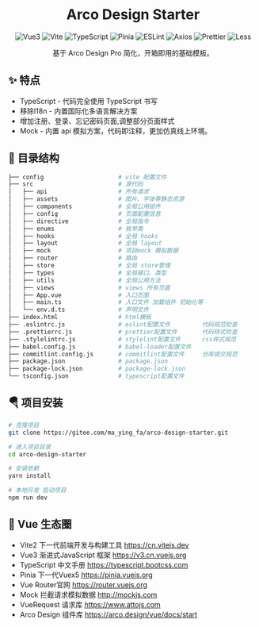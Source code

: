 <h1 style="text-align:center">
    Arco Design Starter
</h1>

<p style="text-align:center">  
    <img src="https://img.shields.io/badge/-Vue3-02B340?logo=vue.j" alt="Vue3"/>
    <img src="https://img.shields.io/badge/-Vite2.7-646cff?logo=vite&logoColor=white" alt="Vite"/>
    <img src="https://img.shields.io/badge/-TypeScript-blue?logo=typescript&logoColor=white" alt="TypeScript"/>
    <img src="https://img.shields.io/badge/-Pinia-yellow?logo=picpay&logoColor=white" alt="Pinia"/>
    <img src="https://img.shields.io/badge/-ESLint-4b32c3?logo=eslint&logoColor=white" alt="ESLint"/>
    <img src="https://img.shields.io/badge/-Axios-008fc7?logo=axios.js&logoColor=white" alt="Axios"/>
    <img src="https://img.shields.io/badge/-Prettier-ef9421?logo=Prettier&logoColor=white" alt="Prettier">
    <img src="https://img.shields.io/badge/-Less-FF441A?logo=less&logoColor=white" alt="Less">
<p>

<p style="text-align:center">
基于 Arco Design Pro 简化，开箱即用的基础模板。
</p>

## ✨ 特点

- TypeScript - 代码完全使用 TypeScript 书写
- 移除I18n - 内置国际化多语言解决方案
- 增加注册、登录、忘记密码页面,调整部分页面样式
- Mock - 内置 api 模拟方案，代码即注释，更加仿真线上环境。

## 🌈 目录结构

```sh
├── config                     # vite 配置文件
├── src                        # 源代码
│   ├── api                    # 所有请求
│   ├── assets                 # 图片、字体等静态资源
│   ├── components             # 全局公用组件
│   ├── config                 # 页面配置信息
│   ├── directive              # 全局指令
│   ├── enums                  # 枚举类
│   ├── hooks                  # 全局 hooks
│   ├── layout                 # 全局 layout
│   ├── mock                   # 项目mock 模拟数据
│   ├── router                 # 路由
│   ├── store                  # 全局 store管理
│   ├── types                  # 全局接口、类型
│   ├── utils                  # 全局公用方法
│   ├── views                  # views 所有页面
│   ├── App.vue                # 入口页面
│   ├── main.ts                # 入口文件 加载组件 初始化等
│   └── env.d.ts               # 声明文件
├── index.html                 # html模板
├── .eslintrc.js               # eslint配置文件         代码规范检查
├── .prettierrc.js             # prettier配置文件       代码样式检查
├── .stylelintrc.js            # stylelint配置文件      css样式规范
├── babel.config.js            # babel-loader配置文件
├── commitlint.config.js       # commitlint配置文件     仓库提交规范
├── package.json               # package.json
├── package-lock.json          # package-lock.json
└── tsconfig.json              # typescript配置文件
```

## 🪂 项目安装

```sh
# 克隆项目
git clone https://gitee.com/ma_ying_fa/arco-design-starter.git

# 进入项目目录
cd arco-design-starter

# 安装依赖
yarn install

# 本地开发 启动项目
npm run dev
```

## 🧩 Vue 生态圈

- Vite2 下一代前端开发与构建工具 <https://cn.vitejs.dev>
- Vue3 渐进式JavaScript 框架 <https://v3.cn.vuejs.org>
- TypeScript 中文手册 <https://typescript.bootcss.com>
- Pinia 下一代Vuex5 <https://pinia.vuejs.org>
- Vue Router官网 <https://router.vuejs.org>
- Mock 拦截请求模拟数据 <http://mockjs.com>
- VueRequest 请求库 <https://www.attojs.com>
- Arco Design 组件库 <https://arco.design/vue/docs/start>
